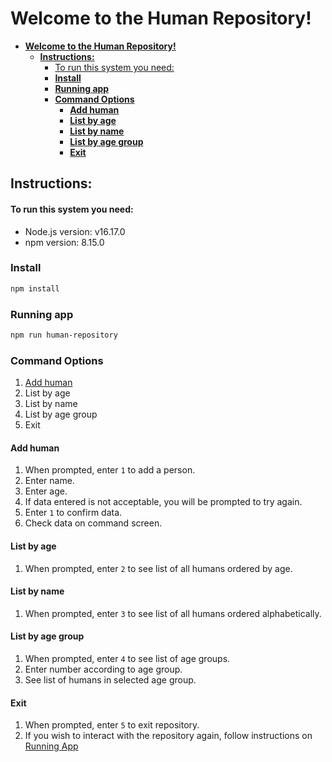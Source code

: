 # **Welcome to the Human Repository!**

- [**Welcome to the Human Repository!**](#welcome-to-the-human-repository)
  - [**Instructions:**](#instructions)
      - [To run this system you need:](#to-run-this-system-you-need)
    - [**Install**](#install)
    - [**Running app**](#running-app)
    - [**Command Options**](#command-options)
      - [**Add human** <a name="add-human"></a>](#add-human-)
      - [**List by age** <a name="list-age"></a>](#list-by-age-)
      - [**List by name** <a name="list-name"></a>](#list-by-name-)
      - [**List by age group** <a name="list-group"></a>](#list-by-age-group-)
      - [**Exit** <a name="exit"></a>](#exit-)


## **Instructions:**

#### To run this system you need:
 - Node.js version: v16.17.0
 - npm version: 8.15.0 
  
### **Install**

```bash
npm install
```

### **Running app**

```bash
npm run human-repository
```
 ### **Command Options**

 1. [Add human](#add-human) 
 2. List by age
 3. List by name
 4. List by age group
 5. Exit

#### **Add human** <a name="add-human"></a>

1. When prompted, enter ```1``` to add a person.
2. Enter name. 
3. Enter age.
4. If data entered is not acceptable, you will be prompted to try again.
5. Enter ```1``` to confirm data.
6. Check data on command screen.

#### **List by age** <a name="list-age"></a>

1. When prompted, enter ```2``` to see list of all humans ordered by age.

#### **List by name** <a name="list-name"></a>

1. When prompted, enter ```3``` to see list of all humans ordered alphabetically.

#### **List by age group** <a name="list-group"></a>

1. When prompted, enter ```4``` to see list of age groups.
2. Enter number according to age group.
3. See list of humans in selected age group.

#### **Exit** <a name="exit"></a>

1. When prompted, enter ```5``` to exit repository.
2. If you wish to interact with the repository again, follow instructions on [Running App](#running-app)







